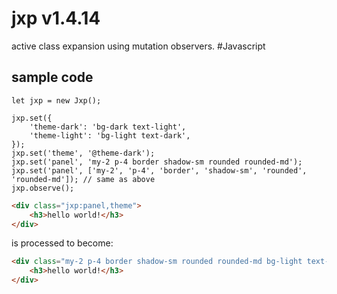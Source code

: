 # jxp v1.4.14

active class expansion using mutation observers. #Javascript

## sample code

```JS
let jxp = new Jxp();

jxp.set({
    'theme-dark': 'bg-dark text-light',
    'theme-light': 'bg-light text-dark',
});
jxp.set('theme', '@theme-dark');
jxp.set('panel', 'my-2 p-4 border shadow-sm rounded rounded-md');
jxp.set('panel', ['my-2', 'p-4', 'border', 'shadow-sm', 'rounded', 'rounded-md']); // same as above
jxp.observe();
```

```html
<div class="jxp:panel,theme">
    <h3>hello world!</h3>
</div>
```

is processed to become:

```html
<div class="my-2 p-4 border shadow-sm rounded rounded-md bg-light text-dark">
    <h3>hello world!</h3>
</div>
```

